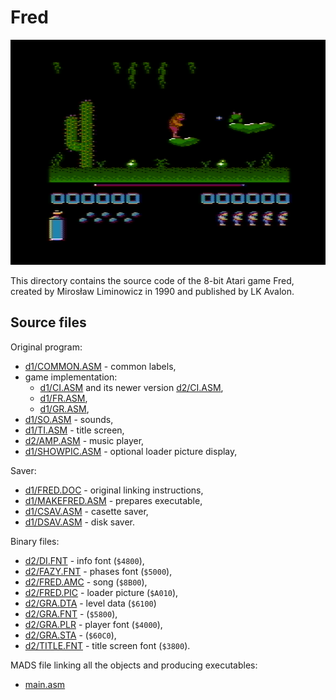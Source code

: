 # Fred

![Fred](img/fred.png)

This directory contains the source code of the 8-bit Atari game Fred, created by Mirosław Liminowicz in 1990 and published by LK Avalon.

## Source files

Original program:

* [d1/COMMON.ASM](d1/COMMON.ASM) - common labels,
* game implementation:
  * [d1/CI.ASM](d1/CI.ASM) and its newer version [d2/CI.ASM](d2/CI.ASM),
  * [d1/FR.ASM](d1/FR.ASM),
  * [d1/GR.ASM](d1/GR.ASM),
* [d1/SO.ASM](d1/SO.ASM) - sounds,
* [d1/TI.ASM](d1/TI.ASM) - title screen,
* [d2/AMP.ASM](d1/AMP.ASM) - music player,
* [d1/SHOWPIC.ASM](d1/SHOWPIC.ASM) - optional loader picture display,

Saver:

* [d1/FRED.DOC](d1/FRED.DOC) - original linking instructions,
* [d1/MAKEFRED.ASM](d1/MAKEFRED.ASM) - prepares executable,
* [d1/CSAV.ASM](d1/CSAV.ASM) - casette saver,
* [d1/DSAV.ASM](d1/DSAV.ASM) - disk saver.

Binary files:

* [d2/DI.FNT](d2/DI.FNT) - info font (`$4800`),
* [d2/FAZY.FNT](d2/FAZY.FNT) - phases font (`$5000`),
* [d2/FRED.AMC](d2/FRED.AMC) - song (`$8B00`),
* [d2/FRED.PIC](d2/FRED.PIC) - loader picture (`$A010`),
* [d2/GRA.DTA](d2/GRA.DTA) - level data (`$6100`)
* [d2/GRA.FNT](d2/GRA.FNT) - (`$5800`),
* [d2/GRA.PLR](d2/GRA.PLR) - player font (`$4000`),
* [d2/GRA.STA](d2/GRA.STA) - (`$60C0`),
* [d2/TITLE.FNT](d2/TITLE.FNT) - title screen font (`$3800`).

MADS file linking all the objects and producing executables:

* [main.asm](main.asm)
